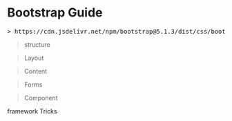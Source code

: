 # Bootstrap Guide 

<pre>
> https://cdn.jsdelivr.net/npm/bootstrap@5.1.3/dist/css/bootstrap.min.css" rel="stylesheet"
</pre>

> structure

> Layout

> Content

> Forms

> Component


framework Tricks 

